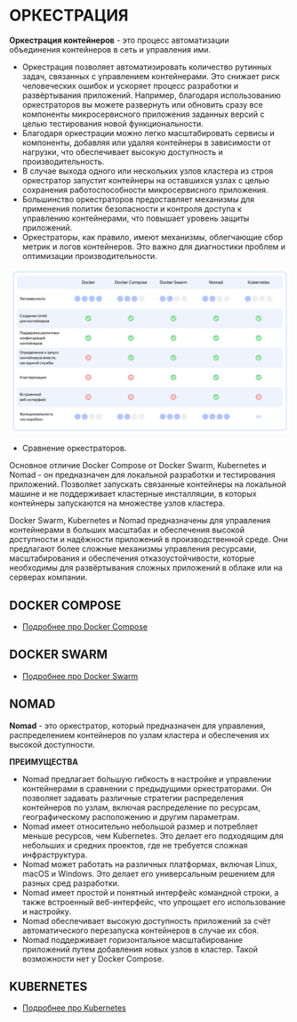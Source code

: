 # ОРКЕСТРАЦИЯ

**Оркестрация контейнеров** - это процесс автоматизации объединения контейнеров в сеть и управления ими.

- Оркестрация позволяет автоматизировать количество рутинных задач, связанных с управлением контейнерами. Это снижает риск человеческих ошибок и ускоряет процесс разработки и развёртывания приложений. Например, благодаря использованию оркестраторов вы можете развернуть или обновить сразу все компоненты микросервисного приложения заданных версий с целью тестирования новой функциональности.
- Благодаря оркестрации можно легко масштабировать сервисы и компоненты, добавляя или удаляя контейнеры в зависимости от нагрузки, что обеспечивает высокую доступность и производительность.
- В случае выхода одного или нескольких узлов кластера из строя оркестратор запустит контейнеры на оставшихся узлах с целью сохранения работоспособности микросервисного приложения.
- Большинство оркестраторов предоставляет механизмы для применения политик безопасности и контроля доступа к управлению контейнерами, что повышает уровень защиты приложений.
- Оркестраторы, как правило, имеют механизмы, облегчающие сбор метрик и логов контейнеров. Это важно для диагностики проблем и оптимизации производительности.

![](/materials/images/devops/orchestrators.png)
- Сравнение оркестраторов.

Основное отличие Docker Compose от Docker Swarm, Kubernetes и Nomad - он предназначен для локальной разработки и тестирования приложений. Позволяет запускать связанные контейнеры на локальной машине и не поддерживает кластерные инсталляции, в которых контейнеры запускаются на множестве узлов кластера.

Docker Swarm, Kubernetes и Nomad предназначены для управления контейнерами в больших масштабах и обеспечения высокой доступности и надёжности приложений в производственной среде. Они предлагают более сложные механизмы управления ресурсами, масштабирования и обеспечения отказоустойчивости, которые необходимы для развёртывания сложных приложений в облаке или на серверах компании.

## DOCKER COMPOSE

- [Подробнее про Docker Compose](/materials/devops/docker_compose.md)

## DOCKER SWARM

- [Подробнее про Docker Swarm](/materials/devops/docker_swarm.md)

## NOMAD

**Nomad** - это оркестратор, который предназначен для управления, распределением контейнеров по узлам кластера и обеспечения их высокой доступности.

**ПРЕИМУЩЕСТВА**

- Nomad предлагает бо́льшую гибкость в настройке и управлении контейнерами в сравнении с предыдущими оркестраторами. Он позволяет задавать различные стратегии распределения контейнеров по узлам, включая распределение по ресурсам, географическому расположению и другим параметрам.
- Nomad имеет относительно небольшой размер и потребляет меньше ресурсов, чем Kubernetes. Это делает его подходящим для небольших и средних проектов, где не требуется сложная инфраструктура.
- Nomad может работать на различных платформах, включая Linux, macOS и Windows. Это делает его универсальным решением для разных сред разработки.
- Nomad имеет простой и понятный интерфейс командной строки, а также встроенный веб-интерфейс, что упрощает его использование и настройку.
- Nomad обеспечивает высокую доступность приложений за счёт автоматического перезапуска контейнеров в случае их сбоя.
- Nomad поддерживает горизонтальное масштабирование приложений путем добавления новых узлов в кластер. Такой возможности нет у Docker Compose.

## KUBERNETES

- [Подробнее про Kubernetes](/materials/devops/k8s.md)
